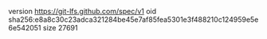 version https://git-lfs.github.com/spec/v1
oid sha256:e8a8c30c23adca321284be45e7af85fea5301e3f488210c124959e5e6e542051
size 27691
